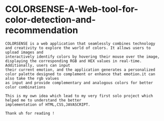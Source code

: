 # COLORSENSE-A-Web-tool-for-color-detection-and-recommendation

    COLORSENSE is a web application that seamlessly combines technology and creativity to explore the world of colors. It allows users to upload images and 
    interactively identify colors by hovering their mouse over the image, displaying the corresponding RGB and HEX values in real-time. Additionally, users can input 
    their current emotion, and the application generates a personalized color palette designed to complement or enhance that emotion.it can also take the rgb values 
    as input and provide complementary and analogous colors for better color combinations

    This is my own idea which lead to my very first solo project which helped me to understand the better 
    implementation of HTML,CSS,JAVASCRIPT.

    Thank uh for reading !

    
